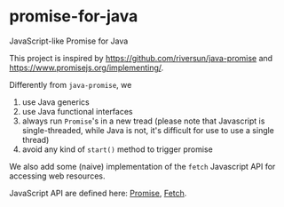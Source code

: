 # promise-for-java
JavaScript-like Promise for Java

This project is inspired by https://github.com/riversun/java-promise and https://www.promisejs.org/implementing/.

Differently from `java-promise`, we

1. use Java generics
2. use Java functional interfaces
3. always run `Promise`'s in a new tread (please note that Javascript is single-threaded, while Java is not, it's difficult for use to use a single thread)
4. avoid any kind of `start()` method to trigger promise


We also add some (naive) implementation of the `fetch` Javascript API for accessing web resources.

JavaScript API are defined here:
[Promise](https://developer.mozilla.org/en-US/docs/Web/JavaScript/Reference/Global_Objects/Promise),
[Fetch](https://developer.mozilla.org/en-US/docs/Web/API/Fetch_API).
